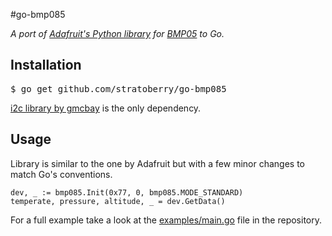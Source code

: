 #go-bmp085

*A port of [Adafruit's Python library](https://github.com/adafruit/Adafruit-Raspberry-Pi-Python-Code/tree/master/Adafruit_BMP085) for [BMP05](http://adafru.it/391) to Go.*


## Installation

<pre>
$ go get github.com/stratoberry/go-bmp085
</pre>

[i2c library by gmcbay](http://bitbucket.org/gmcbay/i2c) is the only dependency.

## Usage

Library is similar to the one by Adafruit but with a few minor changes to match Go's conventions.

<pre><code>dev, _ := bmp085.Init(0x77, 0, bmp085.MODE_STANDARD)
temperate, pressure, altitude, _ = dev.GetData()
</code></pre>

For a full example take a look at the [examples/main.go](https://github.com/stratoberry/go-bmp085/blob/master/examples/main.go) file in the repository.
